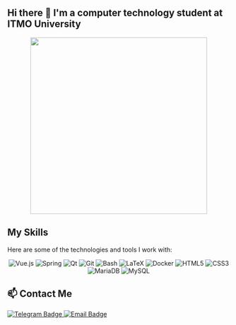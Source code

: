 ## Hi there 👋 I'm a computer technology student at ITMO University

<div align="center">
  <img src="https://github-readme-stats.vercel.app/api/top-langs/?username=Vitaliy-X&langs_count=14&layout=compact&theme=merko&hide=html,css,jupyter%20notebook" width="400px"/>
</div>

## My Skills

Here are some of the technologies and tools I work with:

<div align="center">
  <img src="https://img.shields.io/badge/Vue.js-4FC08D?style=for-the-badge&logo=vue.js&logoColor=white" alt="Vue.js"/>
  <img src="https://img.shields.io/badge/Spring-6DB33F?style=for-the-badge&logo=spring&logoColor=white" alt="Spring"/>
  <img src="https://img.shields.io/badge/Qt-41CD52?style=for-the-badge&logo=qt&logoColor=white" alt="Qt"/>
  <img src="https://img.shields.io/badge/Git-FFD700?style=for-the-badge&logo=git&logoColor=white" alt="Git"/>
  <img src="https://img.shields.io/badge/Bash-4EAA25?style=for-the-badge&logo=gnu-bash&logoColor=white" alt="Bash"/>
  <img src="https://img.shields.io/badge/LaTeX-008080?style=for-the-badge&logo=latex&logoColor=white" alt="LaTeX"/>
  <img src="https://img.shields.io/badge/Docker-2496ED?style=for-the-badge&logo=docker&logoColor=white" alt="Docker"/>
  <img src="https://img.shields.io/badge/HTML5-E34F26?style=for-the-badge&logo=html5&logoColor=white" alt="HTML5"/>
  <img src="https://img.shields.io/badge/CSS3-1572B6?style=for-the-badge&logo=css3&logoColor=white" alt="CSS3"/>
  <img src="https://img.shields.io/badge/MariaDB-4479A1?style=for-the-badge&logo=mariadb&logoColor=white" alt="MariaDB"/>
  <img src="https://img.shields.io/badge/MySQL-003545?style=for-the-badge&logo=mysql&logoColor=white" alt="MySQL"/>
</div>


## 📫 Contact Me

<div id="badges">
<!--     <a href="soon...">
      <img src="https://img.shields.io/badge/LinkedIn-blue?style=for-the-badge&logo=linkedin&logoColor=white" alt="LinkedIn Badge"/>
    </a> -->
    <a href="https://t.me/vitality_x_0">
      <img src="https://img.shields.io/badge/Telegram-green?style=for-the-badge&logo=telegram&logoColor=white" alt="Telegram Badge"/>
    </a>
    <a href="mailto:vitaliyx269@gmail.com">
      <img src="https://img.shields.io/badge/Email-4FC08D?style=for-the-badge&logo=gmail&logoColor=white" alt="Email Badge"/>
    </a>
</div>

